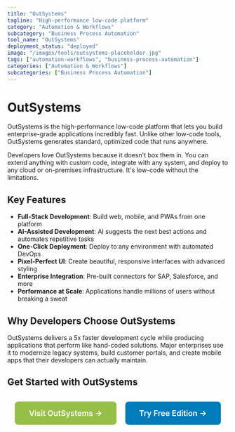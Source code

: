 ```yaml
---
title: "OutSystems"
tagline: "High-performance low-code platform"
category: "Automation & Workflows"
subcategory: "Business Process Automation"
tool_name: "OutSystems"
deployment_status: "deployed"
image: "/images/tools/outsystems-placeholder.jpg"
tags: ["automation-workflows", "business-process-automation"]
categories: ["Automation & Workflows"]
subcategories: ["Business Process Automation"]
---
```


# OutSystems

OutSystems is the high-performance low-code platform that lets you build enterprise-grade applications incredibly fast. Unlike other low-code tools, OutSystems generates standard, optimized code that runs anywhere.

Developers love OutSystems because it doesn't box them in. You can extend anything with custom code, integrate with any system, and deploy to any cloud or on-premises infrastructure. It's low-code without the limitations.

## Key Features
- **Full-Stack Development**: Build web, mobile, and PWAs from one platform
- **AI-Assisted Development**: AI suggests the next best actions and automates repetitive tasks
- **One-Click Deployment**: Deploy to any environment with automated DevOps
- **Pixel-Perfect UI**: Create beautiful, responsive interfaces with advanced styling
- **Enterprise Integration**: Pre-built connectors for SAP, Salesforce, and more
- **Performance at Scale**: Applications handle millions of users without breaking a sweat

## Why Developers Choose OutSystems
OutSystems delivers a 5x faster development cycle while producing applications that perform like hand-coded solutions. Major enterprises use it to modernize legacy systems, build customer portals, and create mobile apps that their developers can actually maintain.

## Get Started with OutSystems

<div style="text-align: center; margin: 2rem 0;">
  <a href="https://www.outsystems.com" target="_blank" rel="noopener noreferrer" style="display: inline-block; background: #96BF47; color: white; padding: 1rem 2rem; text-decoration: none; border-radius: 8px; font-weight: 600; font-size: 1.1rem; margin-right: 1rem;">Visit OutSystems →</a>
  <a href="https://www.outsystems.com/free-edition" target="_blank" rel="noopener noreferrer" style="display: inline-block; background: #007cba; color: white; padding: 1rem 2rem; text-decoration: none; border-radius: 8px; font-weight: 600; font-size: 1.1rem;">Try Free Edition →</a>
</div>